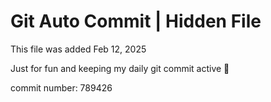 # Git Auto Commit | Hidden File

This file was added Feb 12, 2025

Just for fun and keeping my daily git commit active 🤪

commit number: 789426
